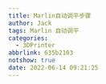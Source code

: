 ```yaml
---
title: Marlin自动调平步骤
author: Jack
tags: Marlin 自动调平
categories:
  - 3DPrinter
abbrlink: 635b2103
notshow: true
date: 2022-06-14 09:21:25
---
```

